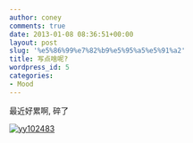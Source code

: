 ```yaml
---
author: coney
comments: true
date: 2013-01-08 08:36:51+00:00
layout: post
slug: '%e5%86%99%e7%82%b9%e5%95%a5%e5%91%a2'
title: 写点啥呢?
wordpress_id: 5
categories:
- Mood
---
```


最近好累啊, 碎了

[![yy102483](http://coney.lemonconey.com/wp-content/uploads/2013/01/yy102483.jpg)](http://coney.lemonconey.com/2013/01/%e5%86%99%e7%82%b9%e5%95%a5%e5%91%a2/yy102483/)
